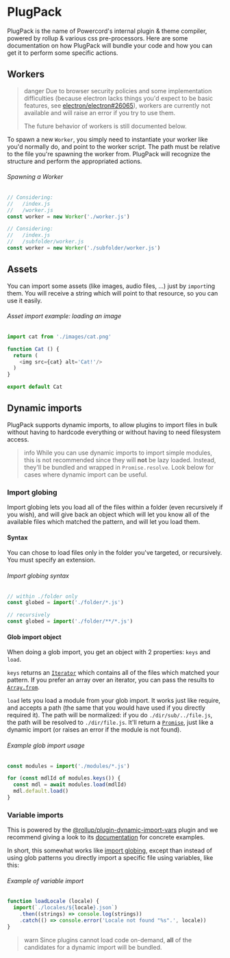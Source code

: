 <!--
  Copyright (c) 2020-2021 aetheryx & Cynthia K. Rey
  This work is licensed under a Creative Commons Attribution-NoDerivatives 4.0 International License.
  https://creativecommons.org/licenses/by-nd/4.0
-->

# PlugPack
PlugPack is the name of Powercord's internal plugin & theme compiler, powered by rollup & various css pre-processors.
Here are some documentation on how PlugPack will bundle your code and how you can get it to perform some specific
actions.

## Workers
>danger
> Due to browser security policies and some implementation difficulties (because electron lacks things you'd expect
> to be basic features, see [electron/electron#26065](https://github.com/electron/electron/pull/26065)), workers are
> currently not available and will raise an error if you try to use them.
>
> The future behavior of workers is still documented below.

To spawn a new `Worker`, you simply need to instantiate your worker like you'd normally do, and point to the worker
script. The path must be relative to the file you're spawning the worker from. PlugPack will recognize the structure
and perform the appropriated actions.

###### Spawning a Worker
```js
// Considering:
//   /index.js
//   /worker.js
const worker = new Worker('./worker.js')

// Considering:
//   /index.js
//   /subfolder/worker.js
const worker = new Worker('./subfolder/worker.js')
```

## Assets
You can import some assets (like images, audio files, ...) just by `import`ing them. You will receive a string which
will point to that resource, so you can use it easily.

###### Asset import example: loading an image
```js
import cat from './images/cat.png'

function Cat () {
  return (
    <img src={cat} alt='Cat!'/>
  )
}

export default Cat
```

## Dynamic imports
PlugPack supports dynamic imports, to allow plugins to import files in bulk without having to hardcode everything or
without having to need filesystem access.

>info
> While you can use dynamic imports to import simple modules, this is not recommended since they will **not** be lazy
> loaded. Instead, they'll be bundled and wrapped in `Promise.resolve`. Look below for cases where dynamic import
> can be useful.

### Import globing
Import globing lets you load all of the files within a folder (even recursively if you wish), and will give back an
object which will let you know all of the available files which matched the pattern, and will let you load them.

#### Syntax
You can chose to load files only in the folder you've targeted, or recursively. You must specify an extension.

###### Import globing syntax
```js
// within ./folder only
const globed = import('./folder/*.js')

// recursively
const globed = import('./folder/**/*.js')
```

#### Glob import object
When doing a glob import, you get an object with 2 properties: `keys` and `load`.

`keys` returns an [`Iterator`](https://developer.mozilla.org/en-US/docs/Web/JavaScript/Guide/Iterators_and_Generators#iterators)
which contains all of the files which matched your pattern. If you prefer an array over an iterator, you can pass the
results to [`Array.from`](https://developer.mozilla.org/en-US/docs/Web/JavaScript/Reference/Global_Objects/Array/from).

`load` lets you load a module from your glob import. It works just like require, and accepts a path (the same that
you would have used if you directly required it). The path will be normalized: if you do `./dir/sub/../file.js`, the
path will be resolved to `./dir/file.js`. It'll return a [`Promise`](https://developer.mozilla.org/en-US/docs/Web/JavaScript/Reference/Global_Objects/Promise),
just like a dynamic import (or raises an error if the module is not found).

###### Example glob import usage
```js
const modules = import('./modules/*.js')

for (const mdlId of modules.keys()) {
  const mdl = await modules.load(mdlId)
  mdl.default.load()
}
```

### Variable imports
This is powered by the [@rollup/plugin-dynamic-import-vars](https://github.com/rollup/plugins/tree/master/packages/dynamic-import-vars)
plugin and we recommend giving a look to its [documentation](https://github.com/rollup/plugins/tree/master/packages/dynamic-import-vars#how-it-works)
for concrete examples.

In short, this somewhat works like [import globing](#import-globing), except than instead of using glob patterns you
directly import a specific file using variables, like this:

###### Example of variable import
```js
function loadLocale (locale) {
  import(`./locales/${locale}.json`)
    .then((strings) => console.log(strings))
    .catch(() => console.error('Locale not found "%s".', locale))
}
```

>warn
> Since plugins cannot load code on-demand, **all** of the candidates for a dynamic import will be bundled.
